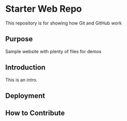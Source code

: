 # Starter Web Repo

This repository is for showing how Git and GitHub work

## Purpose

Sample website with plenty of files for demos

## Introduction
This is an intro.

## Deployment

## How to Contribute

